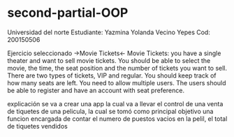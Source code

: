 # second-partial-OOP
Universidad del norte
Estudiante: Yazmina Yolanda Vecino Yepes
Cod: 200150506

Ejercicio seleccionado ->Movie Tickets<-
Movie Tickets: you have a single theater and want to sell movie tickets. You should be able to select the movie, the time, the seat position and the number of tickets you want to sell. There are two types of tickets, VIP and regular. You should keep track of how many seats are left. You need to allow multiple users. The users should be able to register and have an account with seat preference.


explicación
se va a crear una app la cual va a llevar el control de una venta de tiquetes de una pelicula, la cual se tomó como principal objetivo una funcion encargada de contar el numero de puestos vacios en la pelil, el total de tiquetes vendidos
